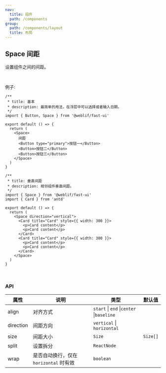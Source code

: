 ```yaml
---
nav:
  title: 组件
  path: /components
group:
  path: /components/layout
  title: 布局
---
```


## Space 间距

设置组件之间的间距。

<br />

例子:

```tsx
/**
 * title: 基本
 * description: 最简单的用法，在浮层中可以选择或者输入日期。
 */
import { Button, Space } from '@weblif/fast-ui'

export default () => {
  return (
    <Space>
      间距
      <Button type="primary">按钮一</Button>
      <Button>按钮二</Button>
      <Button>按钮三</Button>
    </Space>
  )
}
```

```tsx
/**
 * title: 垂直间距
 * description: 相邻组件垂直间距。
 */
import { Space } from '@weblif/fast-ui'
import { Card } from 'antd'

export default () => {
  return (
    <Space direction="vertical">
      <Card title="Card" style={{ width: 300 }}>
        <p>Card content</p>
        <p>Card content</p>
      </Card>
      <Card title="Card" style={{ width: 300 }}>
        <p>Card content</p>
        <p>Card content</p>
      </Card>
    </Space>
  )
}
```

<br />

### API

| 属性      | 说明                                   | 类型                                     | 默认值   |
| --------- | -------------------------------------- | ---------------------------------------- | -------- |
| align     | 对齐方式                               | `start` \| `end` \|`center` \|`baseline` |
| direction | 间距方向                               | `vertical` \| `horizontal`               |
| size      | 间距大小                               | `Size`                                   | `Size[]` |
| split     | 设置拆分                               | `ReactNode`                              |
| wrap      | 是否自动换行，仅在 `horizontal` 时有效 | `boolean`                                |
